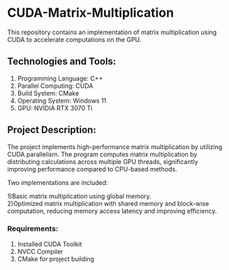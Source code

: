 # CUDA-Matrix-Multiplication
This repository contains an implementation of matrix multiplication using CUDA to accelerate computations on the GPU.

## Technologies and Tools:
1) Programming Language: C++
2) Parallel Computing: CUDA
3) Build System: CMake
4) Operating System: Windows 11
5) GPU: NVIDIA RTX 3070 Ti

## Project Description:
The project implements high-performance matrix multiplication by utilizing CUDA parallelism. The program computes matrix multiplication by distributing calculations across multiple GPU threads, significantly improving performance compared to CPU-based methods.

Two implementations are included:

1)Basic matrix multiplication using global memory.<br>
2)Optimized matrix multiplication with shared memory and block-wise computation, reducing memory access latency and improving efficiency.

### Requirements:
1) Installed CUDA Toolkit
2) NVCC Compiler
3) CMake for project building

